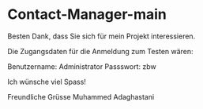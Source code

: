 # Contact-Manager-main

Besten Dank, dass Sie sich für mein Projekt interessieren.

Die Zugangsdaten für die Anmeldung zum Testen wären:

Benutzername: Administrator
Passswort: zbw

Ich wünsche viel Spass!

Freundliche Grüsse
Muhammed Adaghastani
